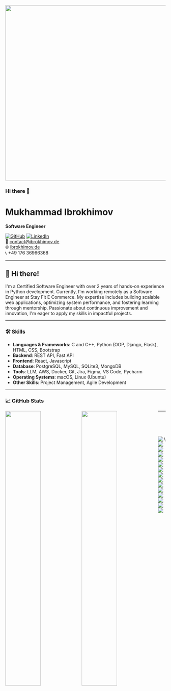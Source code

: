 <div id="header" align="center">
  <img src="https://media.giphy.com/media/H7llxoUnid1u27TkaH/giphy.gif" width="550"/>
</div>

### Hi there 👋

# Mukhammad Ibrokhimov
**Software Engineer**

[![GitHub](https://img.shields.io/badge/GitHub-100000?style=for-the-badge&logo=github&logoColor=white)](https://github.com/mukhammadsiddiq) 
[![LinkedIn](https://img.shields.io/badge/LinkedIn-0A66C2?style=for-the-badge&logo=linkedin&logoColor=white)](https://linkedin.com/in/ibroximov)  
📧 contact@ibrokhimov.de  
🌐 [ibrokhimov.de](https://www.ibrokhimov.de)  
📞 +49 176 36966368  

---

## 👋 Hi there!

I'm a Certified Software Engineer with over 2 years of hands-on experience in Python development. Currently, I'm working remotely as a Software Engineer at Stay Fit E Commerce. My expertise includes building scalable web applications, optimizing system performance, and fostering learning through mentorship. Passionate about continuous improvement and innovation, I'm eager to apply my skills in impactful projects.

---

### 🛠️ Skills

- **Languages & Frameworks**: C and C++, Python (OOP, Django, Flask), HTML, CSS, Bootstrap
- **Backend**: REST API, Fast API
- **Frontend**: React, Javascript
- **Database**: PostgreSQL, MySQL, SQLite3, MongoDB
- **Tools**: LLM, AWS, Docker, Git, Jira, Figma, VS Code, Pycharm
- **Operating Systems**: macOS, Linux (Ubuntu)
- **Other Skills**: Project Management, Agile Development

---

### 📈 GitHub Stats

<img align="left" width="47%" src="https://github-readme-stats.vercel.app/api?username=mukhammadsiddiq&show_icons=true&theme=radical" />
<img align="left" width="47%" src="https://github-readme-stats.vercel.app/api/top-langs/?username=mukhammadsiddiq&layout=compact&theme=radical" />

---


\
&nbsp;
\
&nbsp;


<img align="left" src="https://img.shields.io/badge/MongoDB-%234ea94b.svg?style=for-the-badge&logo=mongodb&logoColor=white" />

<img align="left" src="https://img.shields.io/badge/figma-%23F24E1E.svg?style=for-the-badge&logo=figma&logoColor=white" />

<img align="left" src="https://img.shields.io/badge/-Stackoverflow-FE7A16?style=for-the-badge&logo=stack-overflow&logoColor=white" />

<img align="left" src="https://img.shields.io/badge/expo-1C1E24?style=for-the-badge&logo=expo&logoColor=#D04A37" />

<img align="left" src="https://img.shields.io/badge/express.js-%23404d59.svg?style=for-the-badge&logo=express&logoColor=%2361DAFB" />

<img align="left"  src="https://img.shields.io/badge/fastify-%23000000.svg?style=for-the-badge&logo=fastify&logoColor=white" />\


<img align="left" src="https://img.shields.io/badge/react-%2320232a.svg?style=for-the-badge&logo=react&logoColor=%2361DAFB" />

<img align="left" src="https://img.shields.io/badge/react_native-%2320232a.svg?style=for-the-badge&logo=react&logoColor=%2361DAFB" />

<img align="left" src="https://img.shields.io/badge/Socket.io-black?style=for-the-badge&logo=socket.io&badgeColor=010101" />



<img align="left" src="https://img.shields.io/badge/AWS-%23FF9900.svg?style=for-the-badge&logo=amazon-aws&logoColor=white" />

<img align="left" src="https://img.shields.io/badge/Cloudflare-F38020?style=for-the-badge&logo=Cloudflare&logoColor=white" />

<img align="left" src="https://img.shields.io/badge/Oracle-F80000?style=for-the-badge&logo=oracle&logoColor=white" />

<img align="left" src="https://img.shields.io/badge/Visual%20Studio%20Code-0078d7.svg?style=for-the-badge&logo=visual-studio-code&logoColor=white" />

<img align="left" src="https://img.shields.io/badge/mac%20os-000000?style=for-the-badge&logo=macos&logoColor=F0F0F0" />

<img align="left" src="https://img.shields.io/badge/git-%23F05033.svg?style=for-the-badge&logo=git&logoColor=white" />
